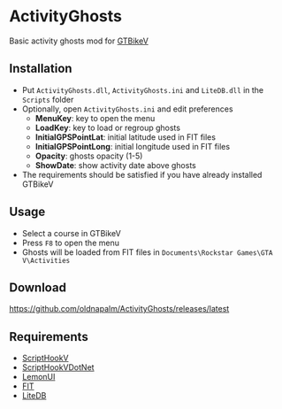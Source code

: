 # ActivityGhosts

Basic activity ghosts mod for [GTBikeV](https://www.gtbikev.com/)

## Installation
- Put `ActivityGhosts.dll`, `ActivityGhosts.ini` and `LiteDB.dll` in the `Scripts` folder
- Optionally, open `ActivityGhosts.ini` and edit preferences
  - **MenuKey**: key to open the menu
  - **LoadKey**: key to load or regroup ghosts
  - **InitialGPSPointLat**: initial latitude used in FIT files
  - **InitialGPSPointLong**: initial longitude used in FIT files
  - **Opacity**: ghosts opacity (1-5)
  - **ShowDate**: show activity date above ghosts
- The requirements should be satisfied if you have already installed GTBikeV

## Usage
- Select a course in GTBikeV
- Press `F8` to open the menu
- Ghosts will be loaded from FIT files in `Documents\Rockstar Games\GTA V\Activities`

## Download
https://github.com/oldnapalm/ActivityGhosts/releases/latest

## Requirements
- [ScriptHookV](http://www.dev-c.com/gtav/scripthookv/)
- [ScriptHookVDotNet](https://github.com/crosire/scripthookvdotnet)
- [LemonUI](https://github.com/justalemon/LemonUI)
- [FIT](https://developer.garmin.com/fit/download/)
- [LiteDB](https://github.com/mbdavid/LiteDB)

